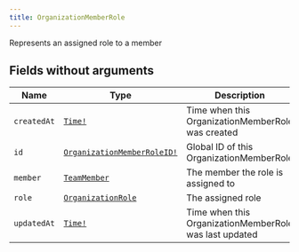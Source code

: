 ```yaml
---
title: OrganizationMemberRole
---
```


Represents an assigned role to a member

## Fields without arguments

| Name | Type | Description |
|------|------|-------------|
| `createdAt` | [`Time!`](../scalar/time.md) | Time when this OrganizationMemberRole was created |
| `id` | [`OrganizationMemberRoleID!`](../scalar/organizationmemberroleid.md) | Global ID of this OrganizationMemberRole |
| `member` | [`TeamMember`](../object/teammember.md) | The member the role is assigned to |
| `role` | [`OrganizationRole`](../object/organizationrole.md) | The assigned role |
| `updatedAt` | [`Time!`](../scalar/time.md) | Time when this OrganizationMemberRole was last updated |

